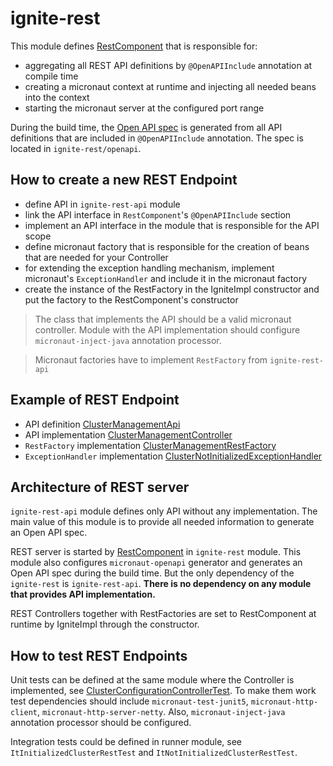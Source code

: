 # ignite-rest

This module defines [RestComponent](src/main/java/org/apache/ignite/internal/rest/RestComponent.java) that is responsible for:

- aggregating all REST API definitions by `@OpenAPIInclude` annotation at compile time
- creating a micronaut context at runtime and injecting all needed beans into the context
- starting the micronaut server at the configured port range

During the build time, the [Open API spec]() is generated from all API definitions that are included in
`@OpenAPIInclude` annotation. The spec is located in `ignite-rest/openapi`.

## How to create a new REST Endpoint

- define API in `ignite-rest-api` module
- link the API interface in `RestComponent`'s `@OpenAPIInclude` section
- implement an API interface in the module that is responsible for the API scope
- define micronaut factory that is responsible for the creation of beans that are needed for your Controller
- for extending the exception handling mechanism, implement micronaut's `ExceptionHandler` and include it in the micronaut factory
- create the instance of the RestFactory in the IgniteImpl constructor and put the factory to the RestComponent's constructor

> The class that implements the API should be a valid micronaut controller.
> Module with the API implementation should configure `micronaut-inject-java` annotation processor.

> Micronaut factories have to implement `RestFactory` from `ignite-rest-api` 

## Example of REST Endpoint

- API definition [ClusterManagementApi](../rest-api/src/main/java/org/apache/ignite/internal/rest/api/cluster/ClusterManagementApi.java)
- API implementation [ClusterManagementController](../cluster-management/src/main/java/org/apache/ignite/internal/cluster/management/rest/ClusterManagementController.java)
- `RestFactory` implementation [ClusterManagementRestFactory](../cluster-management/src/main/java/org/apache/ignite/internal/cluster/management/rest/ClusterManagementRestFactory.java)
- `ExceptionHandler` implementation [ClusterNotInitializedExceptionHandler](../cluster-management/src/main/java/org/apache/ignite/internal/cluster/management/rest/exception/handler/ClusterNotInitializedExceptionHandler.java)

## Architecture of REST server

`ignite-rest-api` module defines only API without any implementation. 
The main value of this module is to provide all needed information to generate an Open API spec.

REST server is started by [RestComponent](src/main/java/org/apache/ignite/internal/rest/RestComponent.java) in `ignite-rest` module.
This module also configures `micronaut-openapi` generator and generates an Open API spec during the build time.
But the only dependency of the `ignite-rest` is `ignite-rest-api`. **There is no dependency on any module that provides API implementation.**

REST Controllers together with RestFactories are set to RestComponent at runtime by IgniteImpl through the constructor.


## How to test REST Endpoints

Unit tests can be defined at the same module where the Controller is implemented, see [ClusterConfigurationControllerTest](../configuration/src/test/java/org/apache/ignite/internal/rest/configuration/ClusterConfigurationControllerTest.java).
To make them work test dependencies should include `micronaut-test-junit5`, `micronaut-http-client`, `micronaut-http-server-netty`. 
Also, `micronaut-inject-java` annotation processor should be configured.

Integration tests could be defined in runner module, see `ItInitializedClusterRestTest` and `ItNotInitializedClusterRestTest`.

